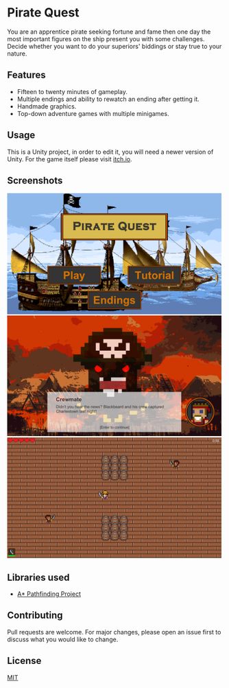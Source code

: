 # Pirate Quest
You are an apprentice pirate seeking fortune and fame then one day the most important figures on the ship present you with some challenges. Decide whether you want to do your superiors' biddings or stay true to your nature.

## Features
- Fifteen to twenty minutes of gameplay.
- Multiple endings and ability to rewatch an ending after getting it.
- Handmade graphics.
- Top-down adventure games with multiple minigames.

## Usage
This is a Unity project, in order to edit it, you will need a newer version of Unity.
For the game itself please visit [itch.io](https://eduardalexandrupop.itch.io/pirate-quest).

## Screenshots
<img src="https://github.com/eduardalexandrupop/Pirate-Quest/blob/master/Resources/TitleScreen.png" width="500">
<img src="https://github.com/eduardalexandrupop/Pirate-Quest/blob/master/Resources/DialogueScreen.png" width="500">
<img src="https://github.com/eduardalexandrupop/Pirate-Quest/blob/master/Resources/GameScreen.png" width="500">

## Libraries used
- [A* Pathfinding Project](https://arongranberg.com/astar/)

## Contributing
Pull requests are welcome. For major changes, please open an issue first to discuss what you would like to change.

## License
[MIT](https://choosealicense.com/licenses/mit/)
